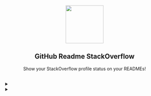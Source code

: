 <br>
<p align="center">
  <img width="120px" src="https://raw.githubusercontent.com/omidnikrah/github-readme-stackoverflow/master/stackoverflow.svg" />
  <h2 align="center">GitHub Readme StackOverflow</h2>
  <p align="center">Show your StackOverflow profile status on your READMEs!</p>
</p>
<br>

<details>
  <summary></summary>

  <p align="center">
    <img width="140" src="https://user-images.githubusercontent.com/6661165/91657958-61b4fd00-eb00-11ea-9def-dc7ef5367e34.png" />  
    <h2 align="center">GitHub Profile Trophy</h2>
    <p align="center">🏆 Add dynamically generated GitHub Stat Trophies on your readme</p>
  </p>
  
  <p align="center">
    <a href="https://github.com/ryo-ma/github-profile-trophy/issues">
      <img src="https://img.shields.io/github/issues/ryo-ma/github-profile-trophy"/> 
    </a>
    <a href="https://github.com/ryo-ma/github-profile-trophy/network/members">
      <img src="https://img.shields.io/github/forks/ryo-ma/github-profile-trophy"/> 
    </a>  
    <a href="https://github.com/ryo-ma/github-profile-trophy/stargazers">
      <img src="https://img.shields.io/github/stars/ryo-ma/github-profile-trophy"/> 
    </a>
    <a href="https://github.com/ryo-ma/github-profile-trophy/LICENSE">
      <img src="https://img.shields.io/github/license/ryo-ma/github-profile-trophy"/> 
    </a>
  </p>
  
  <p align="center">
  
      <a href="https://twitter.com/intent/tweet?text=Add%20dynamically%20generated%20GitHub%20Trophy%20on%20your%20readme%0D%0A&url=https%3A%2F%2Fgithub.com%27pub%2Fgithub-profile-trophy">
      <img src="https://img.shields.io/twitter/url?style=social&url=https%3A%2F%2Fgithub.com%27pub%2Fgithub-profile-trophy"/> 
    </a>
  </p>
<p align="center">
  You can use this service for free. I'm looking for sponsors to help us keep up with this service❤️
</p>

<p align="center">
  <a href="https://github.com/sponsors/7pub">
    <img src="https://img.shields.io/static/v1?label=Sponsor&message=%E2%9D%A4&logo=GitHub&color=ff69b4"/> 
  </a>
</p>
</details>

<details>
  
  <summary></summary>
  
<!DOCTYPE html><html><head>
<meta charset="utf-8">
<title>Git Credential Manager - Authentication Succeeded</title>
<style type="text/css" link="readme.css" />
  
</head>
<body>
    <div class="icons">
        <svg height="52" viewBox="0 0 16 16" version="1.1" width="52" aria-hidden="true"><path fill-rule="evenodd" d="M8 0C3.58 0 0 3.58 0 8c0 3.54 2.29 6.53 5.47 7.59.4.07.55-.17.55-.38 0-.19-.01-.82-.01-1.49-2.01.37-2.53-.49-2.69-.94-.09-.23-.48-.94-.82-1.13-.28-.15-.68-.52-.01-.53.63-.01 1.08.58 1.23.82.72 1.21 1.87.87 2.33.66.07-.52.28-.87.51-1.07-1.78-.2-3.64-.89-3.64-3.95 0-.87.31-1.59.82-2.15-.08-.2-.36-1.02.08-2.12 0 0 .67-.21 2.2.82.64-.18 1.32-.27 2-.27.68 0 1.36.09 2 .27 1.53-1.04 2.2-.82 2.2-.82.44 1.1.16 1.92.08 2.12.51.56.82 1.27.82 2.15 0 3.07-1.87 3.75-3.65 3.95.29.25.54.73.54 1.48 0 1.07-.01 1.93-.01 2.2 0 .21.15.46.55.38A8.013 8.013 0 0016 8c0-4.42-3.58-8-8-8z"></path>
      </svg>
        <span class="plus">+</span>
        <span class="gcm"/>
    </div>
    <div class="box">
        <h1>Authentication Succeeded</h1>
        <p>You may now close this tab and return to the application.</p>
    </div>
</body>
/html>
 
</details>

<details>

  <summary></summary>
  

  
</details>
